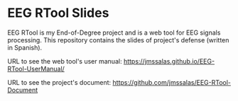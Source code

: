 # EEG RTool Slides
EEG RTool is my End-of-Degree project and is a web tool for EEG signals processing. This repository contains the slides of project's defense (written in Spanish).

URL to see the web tool's user manual: https://jmssalas.github.io/EEG-RTool-UserManual/

URL to see the project's document: https://github.com/jmssalas/EEG-RTool-Document